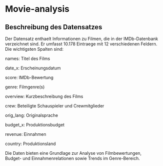 # Movie-analysis

## Beschreibung des Datensatzes

Der Datensatz enthaelt Informationen zu Filmen, die in der IMDb-Datenbank verzeichnet sind. Er umfasst 10.178 Eintraege mit 12 verschiedenen Feldern. Die wichtigsten Spalten sind:

names: Titel des Films

date_x: Erscheinungsdatum

score: IMDb-Bewertung

genre: Filmgenre(s)

overview: Kurzbeschreibung des Films

crew: Beteiligte Schauspieler und Crewmitglieder

orig_lang: Originalsprache

budget_x: Produktionsbudget

revenue: Einnahmen

country: Produktionsland

Die Daten bieten eine Grundlage zur Analyse von Filmbewertungen, Budget- und Einnahmenrelationen sowie Trends im Genre-Bereich.

